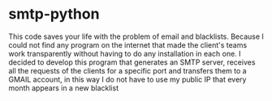 # smtp-python
This code saves your life with the problem of email and blacklists. Because I could not find any program on the internet that made the client's teams work transparently without having to do any installation in each one. I decided to develop this program that generates an SMTP server, receives all the requests of the clients for a specific port and transfers them to a GMAIL account, in this way I do not have to use my public IP that every month appears in a new blacklist
